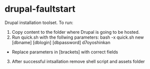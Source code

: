 drupal-faultstart
=================

Drupal installation toolset.
To run:
1. Copy content to the folder where Drupal is going to be hosted.
2. Run quick.sh with the follwing parameters: bash -x quick.sh new [dbname] [dblogin] [dbpassword] d7oyoshinkan
- Replace parameters in [brackets] with correct fields
3. After successful intsallation remove shell script and assets folder
